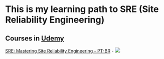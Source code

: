 # This is my learning path to SRE (Site Reliability Engineering)

## Courses in [Udemy](https://www.udemy.com/)

[SRE: Mastering Site Reliability Engineering - PT-BR](https://www.udemy.com/course/sre-mastering-site-reliability-engineering/?couponCode=SKILLS4SALEB) - [![](../img/learning/img/favicon-16x16.png)](https://www.udemy.com/certificate/UC-eb1b2917-97f7-44c5-a001-d79d49279426/)



